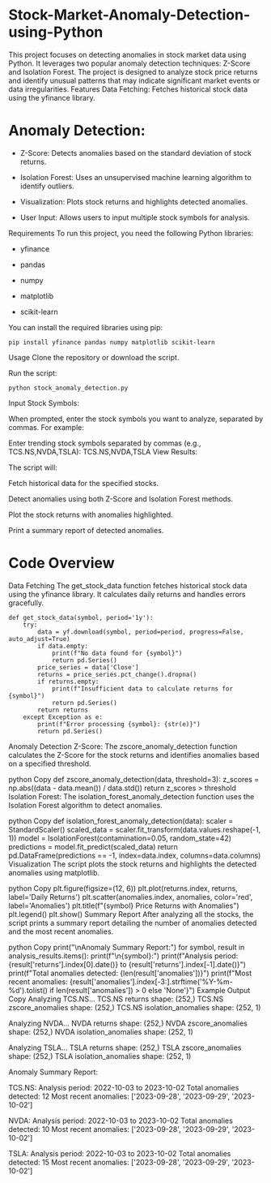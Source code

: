 # Stock-Market-Anomaly-Detection-using-Python
This project focuses on detecting anomalies in stock market data using Python. It leverages two popular anomaly detection techniques: Z-Score and Isolation Forest. The project is designed to analyze stock price returns and identify unusual patterns that may indicate significant market events or data irregularities.
Features
Data Fetching: Fetches historical stock data using the yfinance library.

# Anomaly Detection:

- Z-Score: Detects anomalies based on the standard deviation of stock returns.

- Isolation Forest: Uses an unsupervised machine learning algorithm to identify outliers.

- Visualization: Plots stock returns and highlights detected anomalies.

- User Input: Allows users to input multiple stock symbols for analysis.

Requirements
To run this project, you need the following Python libraries:

- yfinance

- pandas

- numpy

- matplotlib

- scikit-learn

You can install the required libraries using pip:

```
pip install yfinance pandas numpy matplotlib scikit-learn
```
Usage
Clone the repository or download the script.

Run the script:

```
python stock_anomaly_detection.py
```
Input Stock Symbols:

When prompted, enter the stock symbols you want to analyze, separated by commas. For example:

Enter trending stock symbols separated by commas (e.g., TCS.NS,NVDA,TSLA): TCS.NS,NVDA,TSLA
View Results:

The script will:

Fetch historical data for the specified stocks.

Detect anomalies using both Z-Score and Isolation Forest methods.

Plot the stock returns with anomalies highlighted.

Print a summary report of detected anomalies.

# Code Overview
Data Fetching
The get_stock_data function fetches historical stock data using the yfinance library. It calculates daily returns and handles errors gracefully.

```
def get_stock_data(symbol, period='1y'):
    try:
        data = yf.download(symbol, period=period, progress=False, auto_adjust=True)
        if data.empty:
            print(f"No data found for {symbol}")
            return pd.Series()
        price_series = data['Close']
        returns = price_series.pct_change().dropna()
        if returns.empty:
            print(f"Insufficient data to calculate returns for {symbol}")
            return pd.Series()
        return returns
    except Exception as e:
        print(f"Error processing {symbol}: {str(e)}")
        return pd.Series()
```
Anomaly Detection
Z-Score: The zscore_anomaly_detection function calculates the Z-Score for the stock returns and identifies anomalies based on a specified threshold.

python
Copy
def zscore_anomaly_detection(data, threshold=3):
    z_scores = np.abs((data - data.mean()) / data.std())
    return z_scores > threshold
Isolation Forest: The isolation_forest_anomaly_detection function uses the Isolation Forest algorithm to detect anomalies.

python
Copy
def isolation_forest_anomaly_detection(data):
    scaler = StandardScaler()
    scaled_data = scaler.fit_transform(data.values.reshape(-1, 1))
    model = IsolationForest(contamination=0.05, random_state=42)
    predictions = model.fit_predict(scaled_data)
    return pd.DataFrame(predictions == -1, index=data.index, columns=data.columns)
Visualization
The script plots the stock returns and highlights the detected anomalies using matplotlib.

python
Copy
plt.figure(figsize=(12, 6))
plt.plot(returns.index, returns, label='Daily Returns')
plt.scatter(anomalies.index, anomalies, color='red', label='Anomalies')
plt.title(f"{symbol} Price Returns with Anomalies")
plt.legend()
plt.show()
Summary Report
After analyzing all the stocks, the script prints a summary report detailing the number of anomalies detected and the most recent anomalies.

python
Copy
print("\nAnomaly Summary Report:")
for symbol, result in analysis_results.items():
    print(f"\n{symbol}:")
    print(f"Analysis period: {result['returns'].index[0].date()} to {result['returns'].index[-1].date()}")
    print(f"Total anomalies detected: {len(result['anomalies'])}")
    print(f"Most recent anomalies: {result['anomalies'].index[-3:].strftime('%Y-%m-%d').tolist() if len(result['anomalies']) > 0 else 'None'}")
Example Output
Copy
Analyzing TCS.NS...
TCS.NS returns shape: (252,)
TCS.NS zscore_anomalies shape: (252,)
TCS.NS isolation_anomalies shape: (252, 1)

Analyzing NVDA...
NVDA returns shape: (252,)
NVDA zscore_anomalies shape: (252,)
NVDA isolation_anomalies shape: (252, 1)

Analyzing TSLA...
TSLA returns shape: (252,)
TSLA zscore_anomalies shape: (252,)
TSLA isolation_anomalies shape: (252, 1)

Anomaly Summary Report:

TCS.NS:
Analysis period: 2022-10-03 to 2023-10-02
Total anomalies detected: 12
Most recent anomalies: ['2023-09-28', '2023-09-29', '2023-10-02']

NVDA:
Analysis period: 2022-10-03 to 2023-10-02
Total anomalies detected: 10
Most recent anomalies: ['2023-09-28', '2023-09-29', '2023-10-02']

TSLA:
Analysis period: 2022-10-03 to 2023-10-02
Total anomalies detected: 15
Most recent anomalies: ['2023-09-28', '2023-09-29', '2023-10-02']
